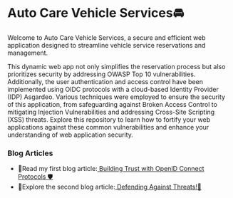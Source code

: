 # Auto Care Vehicle Services🚘

Welcome to Auto Care Vehicle Services, a secure and efficient web application designed to streamline vehicle service reservations and management. 

This dynamic web app not only simplifies the reservation process but also prioritizes security by addressing OWASP Top 10 vulnerabilities. Additionally, the user authentication and access control have been implemented using OIDC protocols with a cloud-based Identity Provider (IDP) Asgardeo. Various techniques were employed to ensure the security of this application, from safeguarding against Broken Access Control to mitigating Injection Vulnerabilities and addressing Cross-Site Scripting (XSS) threats. Explore this repository to learn how to fortify your web applications against these common vulnerabilities and enhance your understanding of web application security.

### Blog Articles

- 📌Read my first blog article:[ Building Trust with OpenID Connect Protocols 🛡](https://medium.com/@pereradinithi99/building-trust-with-openid-connect-protocols-39ddb71ae12f)
- 📌Explore the second blog article:[ Defending Against Threats!🔐](https://medium.com/@pereradinithi99/defending-against-threats-37e24d55394d)
